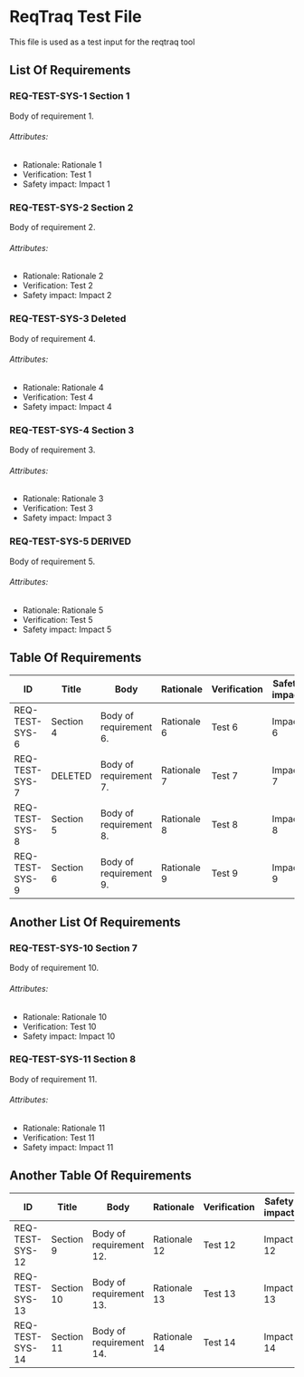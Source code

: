 # ReqTraq Test File

This file is used as a test input for the reqtraq tool

## List Of Requirements

### REQ-TEST-SYS-1 Section 1

Body of requirement 1.

###### Attributes:
- Rationale: Rationale 1
- Verification: Test 1
- Safety impact: Impact 1

### REQ-TEST-SYS-2 Section 2

Body of requirement 2.

###### Attributes:
- Rationale: Rationale 2
- Verification: Test 2
- Safety impact: Impact 2

### REQ-TEST-SYS-3 Deleted

Body of requirement 4.

###### Attributes:
- Rationale: Rationale 4
- Verification: Test 4
- Safety impact: Impact 4

### REQ-TEST-SYS-4 Section 3

Body of requirement 3.

###### Attributes:
- Rationale: Rationale 3
- Verification: Test 3
- Safety impact: Impact 3


### REQ-TEST-SYS-5 DERIVED

Body of requirement 5.

###### Attributes:
- Rationale: Rationale 5
- Verification: Test 5
- Safety impact: Impact 5


## Table Of Requirements

| ID | Title | Body | Rationale | Verification | Safety impact |
| ----- | ----- | ----- | ----- | ----- | ----- |
| REQ-TEST-SYS-6 | Section 4 | Body of requirement 6. | Rationale 6 | Test 6 | Impact 6 |
| REQ-TEST-SYS-7 | DELETED | Body of requirement 7. | Rationale 7 | Test 7 | Impact 7 |
| REQ-TEST-SYS-8 | Section 5 | Body of requirement 8. | Rationale 8 | Test 8 | Impact 8 |
| REQ-TEST-SYS-9 | Section 6 | Body of requirement 9. | Rationale 9 | Test 9 | Impact 9 |


## Another List Of Requirements

### REQ-TEST-SYS-10 Section 7

Body of requirement 10.

###### Attributes:
- Rationale: Rationale 10
- Verification: Test 10
- Safety impact: Impact 10

### REQ-TEST-SYS-11 Section 8

Body of requirement 11.

###### Attributes:
- Rationale: Rationale 11
- Verification: Test 11
- Safety impact: Impact 11


## Another Table Of Requirements

| ID | Title | Body | Rationale | Verification | Safety impact |
| ----- | ----- | ----- | ----- | ----- | ----- |
| REQ-TEST-SYS-12 | Section 9 | Body of requirement 12. | Rationale 12 | Test 12 | Impact 12 |
| REQ-TEST-SYS-13 | Section 10 | Body of requirement 13. | Rationale 13 | Test 13 | Impact 13 |
| REQ-TEST-SYS-14 | Section 11 | Body of requirement 14. | Rationale 14 | Test 14 | Impact 14 |

